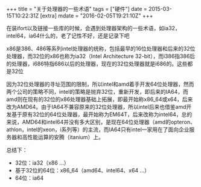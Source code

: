 +++
title = "关于处理器的一些术语"
tags = ["硬件"]
date = 2015-03-15T10:22:31Z
[extra]
mdate = "2016-02-05T19:21:10Z"
+++

在装ifort以及链接一些库的时候，会遇到处理器架构的一些术语，如ia32，intel64，ia64什么的，老了记性不好，还是记录下吧
<!-- more -->

x86是386、486等系列intel处理器的统称，包括最早的16位处理器和后来的32位处理器，而32位的x86也称为ia32（Intel Architecture 32-bit），而i386指386后的处理器，i686特指686以后的处理器，现在的32位处理器就是i686的。这些都是32位

因为32位处理器的寻址范围的限制，所以intel和amd着手开发64位处理器，然而两个公司的策略不同，intel的策略是抛弃32位，重新开发，即后来的IA64，而amd则在现有的32位的x86处理器基础上拓展，即最开始称x86_64或x64，后来改为AMD64。由于IA64不兼容原来的32位处理器，所以intel后来也借鉴amd开发基于原有32位的64位处理器，最开始称为EM64T，后来改称为intel64，总的来说，AMD64和intel64并没有多大区别，是现在64位处理器（amd的opteron、athlon，intel的xeon，i系列等）的主流，而IA64只有intel一家用在了面向企业服务器和高性能运算的安腾（itanium）上。

总结下：

- 32位：ia32（x86 ...）
- 基于32位的64位：x86_64（amd64、intel64、x64 ...）
- 64位：ia64
